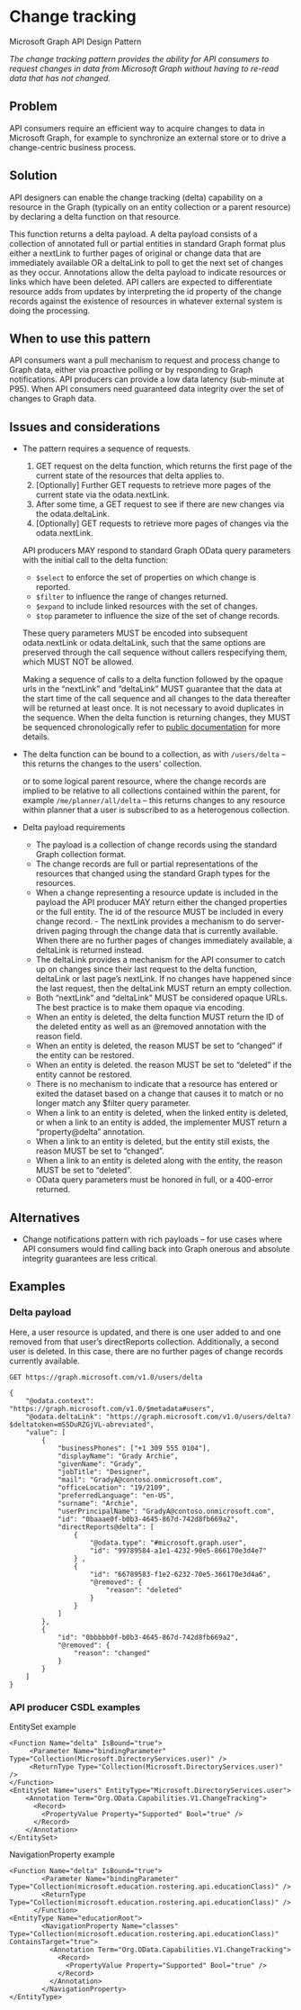 # Change tracking

Microsoft Graph API Design Pattern

*The change tracking pattern provides the ability for API consumers to request changes in data from Microsoft Graph without having to re-read data that has not changed.*


## Problem

API consumers require an efficient way to acquire changes to data in Microsoft Graph, for example to synchronize an external store or to drive a change-centric business process.

## Solution

API designers can enable the change tracking (delta) capability on a resource in the Graph (typically on an entity collection or a parent resource) by declaring a delta function on that resource.

This function returns a delta payload. A delta payload consists of a collection of annotated full or partial entities in standard Graph format plus either a nextLink to further pages of original or change data that are immediately available OR a deltaLink to poll to get the next set of changes as they occur.
Annotations allow the delta payload to indicate resources or links which have been deleted. API callers are expected to differentiate resource adds from updates by interpreting the id property of the change records against the existence of resources in whatever external system is doing the processing.

## When to use this pattern

  API consumers want a pull mechanism to request and process change to Graph data, either via proactive polling or by responding to Graph notifications. 
API producers can provide a low data latency (sub-minute at P95). 
When API consumers need guaranteed data integrity over the set of changes to Graph data.

## Issues and considerations

- The pattern requires a sequence of requests.

  1. GET request on the delta function, which returns the first page of the current state of the resources that delta applies to.  
  2. [Optionally] Further GET requests to retrieve more pages of the current state via the odata.nextLink.
  3. After some time, a GET request to see if there are new changes via the odata.deltaLink.
  4. [Optionally] GET requests to retrieve more pages of changes via the odata.nextLink.

    API producers MAY respond to standard Graph OData query parameters with the initial call to the delta function:

    - `$select` to enforce the set of properties on which change is reported.
    - `$filter` to influence the range of changes returned.
    - `$expand` to include linked resources with the set of changes.
    - `$top` parameter to influence the size of the set of change records.
  
    These query parameters MUST be encoded into subsequent odata.nextLink or odata.deltaLink, such that the same options are preserved through the call sequence without callers respecifying them, which MUST NOT be allowed.

    Making a sequence of calls to a delta function followed by the opaque urls in the “nextLink” and “deltaLink” MUST guarantee that the data at the start time of the call sequence and all changes to the data thereafter will be returned at least once. It is not necessary to avoid duplicates in the sequence. When the delta function is returning changes, they MUST be sequenced chronologically refer to [public documentation](https://learn.microsoft.com/en-us/graph/delta-query-overview?view=graph-rest-1.0) for more details.

- The delta function can be bound to a collection, as with
`/users/delta` – this returns the changes to the users' collection.

    or to some logical parent resource, where the change records are implied to be relative to all collections contained within the parent, for example
    `/me/planner/all/delta` – this returns changes to any resource within planner that a user is subscribed to as a heterogenous collection.
- Delta payload requirements
  - The payload is a collection of change records using the standard Graph collection format.
  - The change records are full or partial representations of the resources that changed using the standard Graph types for the resources.
  - When a change representing a resource update is included in the payload the API producer MAY return either the changed properties or the full entity. The id of the resource MUST be included in every change record. - The nextLink provides a mechanism to do server-driven paging through the change data that is currently available.  When there are no further pages of changes immediately available, a deltaLink is returned instead.
  - The deltaLink provides a mechanism for the API consumer to catch up on changes since their last request to the delta function, deltaLink or last page’s nextLink. If no changes have happened since the last request, then the deltaLink MUST return an empty collection.
  - Both “nextLink” and “deltaLink” MUST be considered opaque URLs. The best practice is to make them opaque via encoding.
  - When an entity is deleted, the delta function MUST return the ID of the deleted entity as well as an @removed annotation with the reason field.
  - When an entity is deleted, the reason MUST be set to “changed” if the entity can be restored.
  - When an entity is deleted. the reason MUST be set to “deleted” if the entity cannot be restored.
  - There is no mechanism to indicate that a resource has entered or exited the dataset based on a change that causes it to match or no longer match any $filter query parameter.
  - When a link to an entity is deleted, when the linked entity is deleted, or when a link to an entity is added, the implementer MUST return a “property@delta” annotation. 
  - When a link to an entity is deleted, but the entity still exists, the reason MUST be set to “changed”.
  - When a link to an entity is deleted along with the entity, the reason MUST be set to “deleted”.
  - OData query parameters must be honored in full, or a 400-error returned.

## Alternatives ##

- Change notifications pattern with rich payloads – for use cases where API consumers would find calling back into Graph onerous and absolute integrity guarantees are less critical.


## Examples

### Delta payload 

 Here, a user resource is updated, and there is one user added to and one removed from that user’s directReports collection. Additionally, a second user is deleted. In this case, there are no further pages of change records currently available.

```
GET https://graph.microsoft.com/v1.0/users/delta

{
    "@odata.context": "https://graph.microsoft.com/v1.0/$metadata#users",
    "@odata.deltaLink": "https://graph.microsoft.com/v1.0/users/delta?$deltatoken=mS5DuRZGjVL-abreviated",
    "value": [
        {
            "businessPhones": ["+1 309 555 0104"],
            "displayName": "Grady Archie", 
            "givenName": "Grady", 
            "jobTitle": "Designer", 
            "mail": "GradyA@contoso.onmicrosoft.com", 
            "officeLocation": "19/2109", 
            "preferredLanguage": "en-US", 
            "surname": "Archie", 
            "userPrincipalName": "GradyA@contoso.onmicrosoft.com", 
            "id": "0baaae0f-b0b3-4645-867d-742d8fb669a2", 
            "directReports@delta": [ 
                { 
                    "@odata.type": "#microsoft.graph.user", 
                    "id": "99789584-a1e1-4232-90e5-866170e3d4e7" 
                } ,
                { 
                    "id": "66789583-f1e2-6232-70e5-366170e3d4a6",
                    "@removed": {
                        "reason": "deleted"
                    }
                }
            ] 
        }, 
        { 
            "id": "0bbbbb0f-b0b3-4645-867d-742d8fb669a2", 
            "@removed": { 
                "reason": "changed" 
            } 
        } 
    ] 
}
```

### API producer CSDL examples

EntitySet example
```
<Function Name="delta" IsBound="true"> 
     <Parameter Name="bindingParameter" Type="Collection(Microsoft.DirectoryServices.user)" /> 
     <ReturnType Type="Collection(Microsoft.DirectoryServices.user)" /> 
</Function> 
<EntitySet Name="users" EntityType="Microsoft.DirectoryServices.user"> 
    <Annotation Term="Org.OData.Capabilities.V1.ChangeTracking"> 
      <Record> 
        <PropertyValue Property="Supported" Bool="true" /> 
      </Record> 
    </Annotation> 
</EntitySet> 
```

NavigationProperty example

```
<Function Name="delta" IsBound="true">
        <Parameter Name="bindingParameter" Type="Collection(microsoft.education.rostering.api.educationClass)" />
        <ReturnType Type="Collection(microsoft.education.rostering.api.educationClass)" />
      </Function>
<EntityType Name="educationRoot">
        <NavigationProperty Name="classes" Type="Collection(microsoft.education.rostering.api.educationClass)" ContainsTarget="true">
          <Annotation Term="Org.OData.Capabilities.V1.ChangeTracking">
            <Record>
              <PropertyValue Property="Supported" Bool="true" />
            </Record>
          </Annotation>
        </NavigationProperty>
</EntityType>
```